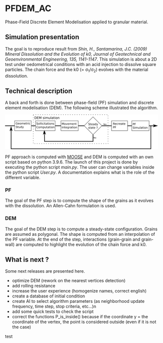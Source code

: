 # PFDEM_AC

Phase-Field Discrete Element Modelisation applied to granular material.

## Simulation presentation
The goal is to reproduce result from <i>Shin, H., Santamarina, J.C. (2009) Mineral Dissolution and the Evolution of k0, Journal of Geotechnical and Geoenvironmental Engineering, 135, 1141-1147</i>.
This simulation is about a 2D test under oedometrical conditions with an acid injection to dissolve square particles.
The chain force and the k0 (= &sigma;<sub>1</sub>/&sigma;<sub>2</sub>) evolves with the material dissolution.

## Technical description
A back and forth is done between phase-field (PF) simulation and discrete element modelisation (DEM). The following scheme illustrated the algorithm.

![scheme of grain-grain interaction](image/General_plan.png)

 PF approach is computed with [MOOSE](https://github.com/idaholab/moose) and DEM is computed with an own script based on python 3.9.6. The launch of this project is done by executing the python script <i>main.py</i>. The user can change variables inside the python script <i>User.py</i>. A documentation explains what is the role of the different variable.

### PF
The goal of the PF step is to compute the shape of the grains as it evolves with the dissolution.
An Allen-Cahn formulation is used.

### DEM
The goal of the DEM step is to compute a steady-state configuration. Grains are assumed as polygonal. The shape is computed from an interpolation of the PF variable. At the end of the step, interactions (grain-grain and grain-wall) are computed to highlight the evolution of the chain force and k0.

## What is next ?
Some next releases are presented here.

- optimize DEM (rework on the nearest vertices detection)
- add rolling resistance
- increase the user experience (homogenize names, correct english)
- create a database of initial condition
- create AI to select algorithm parameters (as neighborhood update frequency, time step, stop criteria, etc...)n
- add some quick tests to check the script
- correct the functions P_is_inside() because if the coordinate y = the coordinate of the vertex, the point is considered outside (even  if it is not the case)

test
